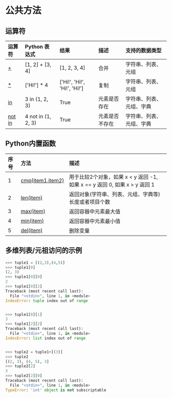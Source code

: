 # 公共方法


## 运算符

|运算符|Python 表达式|结果|描述|支持的数据类型|
| :--| :--| :--|:--|:--|
|[+](pub/jia.md)|[1, 2] + [3, 4]|	[1, 2, 3, 4]	|合并	|字符串、列表、元组|
|[*](pub/cheng.md)|['Hi!'] * 4	|['Hi!', 'Hi!', 'Hi!', 'Hi!']	|复制	|字符串、列表、元组|
|[in](pub/in.md)	|3 in (1, 2, 3)|	True	|元素是否存在	|字符串、列表、元组、字典|
|[not in](pub/notin.md)|4 not in (1, 2, 3)|	True|	元素是否不存在	|字符串、列表、元组、字典|


## Python内置函数

|序号 | 方法 |描述|
| :--| :--|:--|
|1	|[cmp(item1,item2)](pub/cmp.md)|用于比较2个对象，如果 x < y 返回 -1, 如果 x == y 返回 0, 如果 x > y 返回 1|
|2	|[len(item)](pub/len.md)	|返回对象(字符串、列表、元组、字典等)长度或者项目个数|
|3	|[max(item)](pub/max.md)	|返回容器中元素最大值|
|4	|[min(item)](pub/min.md)	|返回容器中元素最小值|
|5	|[del(item)](pub/del.md)	|删除变量|


## 多维列表/元祖访问的示例

```Python
>>> tuple1 = [(2,3),(4,5)]
>>> tuple1[0]
(2, 3)
>>> tuple1[0][0]
2
>>> tuple1[0][2]
Traceback (most recent call last):
  File "<stdin>", line 1, in <module>
IndexError: tuple index out of range


>>> tuple1[0][1]
3
>>> tuple1[2][2]
Traceback (most recent call last):
  File "<stdin>", line 1, in <module>
IndexError: list index out of range


>>> tuple2 = tuple1+[(3)]
>>> tuple2
[(2, 3), (4, 5), 3]
>>> tuple2[2]
3
>>> tuple2[2][0]
Traceback (most recent call last):
  File "<stdin>", line 1, in <module>
TypeError: 'int' object is not subscriptable
```
